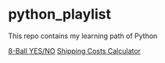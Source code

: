 # python_playlist

This repo contains my learning path of Python


[8-Ball YES/NO](https://github.com/Matcham89/python_playlist/blob/main/8-ball.py)
[Shipping Costs Calculator](https://github.com/Matcham89/python_playlist/blob/main/shipping.py)